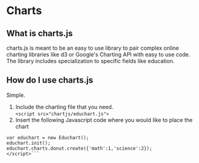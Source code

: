 Charts
======

## What is charts.js
charts.js is meant to be an easy to use library to pair complex online charting libraries like d3 or Google's Charting API with easy to use code. The library includes specialization to specific fields like education.

## How do I use charts.js
Simple.  
1. Include the charting file that you need.  
```<script src="chartjs/educhart.js">```  
2. Insert the following Javascript code where you would like to place the chart  
```<script>  
var educhart = new Educhart();  
educhart.init();  
educhart.charts.donut.create({'math':1,'science':2});  
</script>```